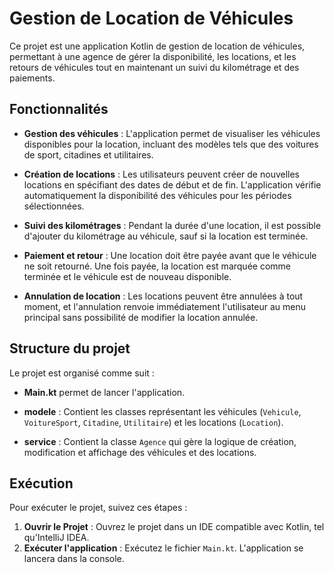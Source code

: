 # Gestion de Location de Véhicules

Ce projet est une application Kotlin de gestion de location de véhicules, permettant à une agence de gérer la disponibilité, les locations, et les retours de véhicules tout en maintenant un suivi du kilométrage et des paiements.

## Fonctionnalités

- **Gestion des véhicules** : L'application permet de visualiser les véhicules disponibles pour la location, incluant des modèles tels que des voitures de sport, citadines et utilitaires.

- **Création de locations** : Les utilisateurs peuvent créer de nouvelles locations en spécifiant des dates de début et de fin. L'application vérifie automatiquement la disponibilité des véhicules pour les périodes sélectionnées.

- **Suivi des kilométrages** : Pendant la durée d'une location, il est possible d'ajouter du kilométrage au véhicule, sauf si la location est terminée.

- **Paiement et retour** : Une location doit être payée avant que le véhicule ne soit retourné. Une fois payée, la location est marquée comme terminée et le véhicule est de nouveau disponible.

- **Annulation de location** : Les locations peuvent être annulées à tout moment, et l'annulation renvoie immédiatement l'utilisateur au menu principal sans possibilité de modifier la location annulée.

## Structure du projet

Le projet est organisé comme suit :

- **Main.kt** permet de lancer l'application.

- **modele** : Contient les classes représentant les véhicules (`Vehicule`, `VoitureSport`, `Citadine`, `Utilitaire`) et les locations (`Location`).

- **service** : Contient la classe `Agence` qui gère la logique de création, modification et affichage des véhicules et des locations.

## Exécution
Pour exécuter le projet, suivez ces étapes :
1. **Ouvrir le Projet** : Ouvrez le projet dans un IDE compatible avec Kotlin, tel qu'IntelliJ IDEA.
2. **Exécuter l'application** : Exécutez le fichier `Main.kt`. L'application se lancera dans la console.